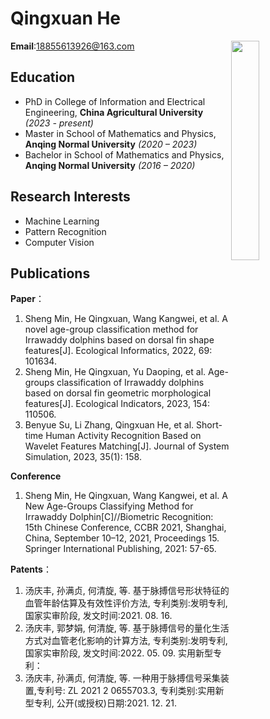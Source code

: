 # Qingxuan He

 **Email**:18855613926@163.com<img align="right" src="./DSC_2470.jpg" width="30%" />


## Education
- PhD in College of Information and Electrical Engineering, **China Agricultural University** *(2023 - present)*
- Master in School of Mathematics and Physics, **Anqing Normal University** *(2020 – 2023)*
- Bachelor in School of Mathematics and Physics, **Anqing Normal University** *(2016 – 2020)*


                   
## Research Interests
- Machine Learning
- Pattern Recognition
- Computer Vision

## Publications
**Paper**：
1. Sheng Min, He Qingxuan, Wang Kangwei, et al. A novel age-group classification method for Irrawaddy dolphins based on dorsal fin shape features[J]. Ecological Informatics, 2022, 69: 101634.
2. Sheng Min, He Qingxuan, Yu Daoping, et al. Age-groups classification of Irrawaddy dolphins based on dorsal fin geometric morphological features[J]. Ecological Indicators, 2023, 154: 110506.
3. Benyue Su, Li Zhang, Qingxuan He, et al. Short-time Human Activity Recognition Based on Wavelet Features Matching[J]. Journal of System Simulation, 2023, 35(1): 158.

**Conference**
1. Sheng Min, He Qingxuan, Wang Kangwei, et al. A New Age-Groups Classifying Method for Irrawaddy Dolphin[C]//Biometric Recognition: 15th Chinese Conference, CCBR 2021, Shanghai, China, September 10–12, 2021, Proceedings 15. Springer International Publishing, 2021: 57-65.

**Patents**：
1. 汤庆丰, 孙满贞, 何清旋, 等. 基于脉搏信号形状特征的血管年龄估算及有效性评价方法, 专利类别:发明专利, 国家实审阶段, 发文时间:2021. 08. 16.
2. 汤庆丰, 郭梦娟, 何清旋, 等. 基于脉搏信号的量化生活方式对血管老化影响的计算方法, 专利类别:发明专利, 国家实审阶段, 发文时间:2022. 05. 09.
实用新型专利：
3. 汤庆丰, 孙满贞, 何清旋, 等. 一种用于脉搏信号采集装置,专利号: ZL 2021 2 0655703.3, 专利类别:实用新型专利, 公开(或授权)日期:2021. 12. 21.
